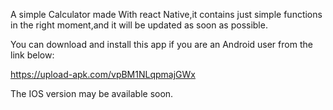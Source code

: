 A simple Calculator made With react Native,it contains just simple functions in the right moment,and it will be updated as soon as possible.

You can download and install this app if you are an Android user from the link below:

https://upload-apk.com/vpBM1NLqpmajGWx


The IOS version may be available soon.
